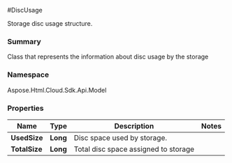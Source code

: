 #DiscUsage

Storage disc usage structure.

### Summary

Class that represents the information about disc usage by the storage

### Namespace 

Aspose.Html.Cloud.Sdk.Api.Model

### Properties

Name | Type | Description  | Notes
------------- | ------------- | ------------- | -------------
**UsedSize** | **Long** |  Disc space used by storage. |
**TotalSize** | **Long** |  Total disc space assigned to storage |